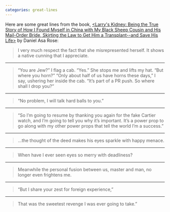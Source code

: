 ```yaml
---
categories: great-lines
---
```


Here are some great lines from the book, [<Larry's Kidney: Being the True Story of How I Found Myself in China with My Black Sheep Cousin and His Mail-Order Bride, Skirting the Law to Get Him a Transplant--and Save His Life>](https://bookshop.org/books/larry-s-kidney-being-the-true-story-of-how-i-found-myself-in-china-with-my-black-sheep-cousin-and-his-mail-order-bride-skirting-the/9780061708718) by Daniel Asa Rose:

> I very much respect the fact that she misrepresented herself. It shows a native cunning that I appreciate.

****

> “You are Jew?” I flag a cab. “Yes.” She stops me and lifts my hat. “But where you horn?” “Only about half of us have horns these days,” I say, ushering her inside the cab. “It’s part of a PR push. So where shall I drop you?”

****

> “No problem, I will talk hard balls to you.”

****

> “So I’m going to resume by thanking you again for the fake Cartier watch, and I’m going to tell you why it’s important. It’s a power prop to go along with my other power props that tell the world I’m a success.”

****

> ...the thought of the deed makes his eyes sparkle with happy menace.

***

> When have I ever seen eyes so merry with deadliness?

****

> Meanwhile the personal fusion between us, master and man, no longer even frightens me.

****

> “But I share your zest for foreign experience,”

****

> That was the sweetest revenge I was ever going to take.”